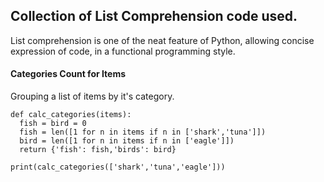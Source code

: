 ## Collection of List Comprehension code used.
List comprehension is one of the neat feature of Python, allowing concise expression of code, in a functional programming style.

#### Categories Count for Items
Grouping a list of items by it's category.
```
def calc_categories(items):
  fish = bird = 0
  fish = len([1 for n in items if n in ['shark','tuna']])           
  bird = len([1 for n in items if n in ['eagle']]) 
  return {'fish': fish,'birds': bird}

print(calc_categories(['shark','tuna','eagle']))  
```
